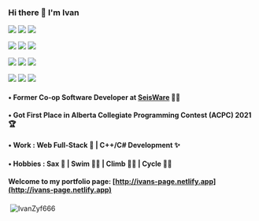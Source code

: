 ### Hi there 👋 I'm Ivan
![](https://img.shields.io/badge/-CSS3-blue?logo=css3&logoColor=white)
![](https://img.shields.io/badge/-HTML5-red?logo=html5&logoColor=white)
![](https://img.shields.io/badge/-JavaScript-yellow?logo=javascript&logoColor=white)

![](https://img.shields.io/badge/-React.js-orange?logo=react&logoColor=white)
![](https://img.shields.io/badge/-Bootstrap-green?logo=Bootstrap&logoColor=white)
![](https://img.shields.io/badge/-Node.js-red?logo=nodedotjs&logoColor=white)

![](https://img.shields.io/badge/-Sass-%23CC6699?style=flat-square&logo=sass&logoColor=ffffff)
![](https://img.shields.io/badge/-Redux-yellow?logo=redux&logoColor=white)
![](https://img.shields.io/badge/-Typescript-blue?logo=typescript&logoColor=white)

![](https://img.shields.io/badge/-C++-brown?logo=cplusplus&logoColor=white)
![](https://img.shields.io/badge/-Python-blue?logo=python&logoColor=white)
![](https://img.shields.io/badge/-Django-yellow?logo=django&logoColor=white)


####  • Former Co-op Software Developer at [SeisWare](https://seisware.com/) 👨‍💻
####  • Got First Place in Alberta Collegiate Programming Contest (ACPC) 2021 🏆
####  • Work : Web Full-Stack 🌈 | C++/C# Development ✨
####  • Hobbies : Sax 🎷 | Swim 🏊‍♂️ | Climb 🧗‍♂️ | Cycle 🚴‍♂️

#### Welcome to my portfolio page: [http://ivans-page.netlify.app](http://ivans-page.netlify.app)

<p>&nbsp;<img align="center" src="https://github-readme-stats.vercel.app/api?username=IvanZyf666&show_icons=true&theme=aura&hide_border=true&locale=en" alt="IvanZyf666" /></p>
